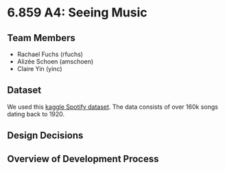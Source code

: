 # 6.859 A4: Seeing Music

## Team Members
- Rachael Fuchs (rfuchs)
- Alizée Schoen (amschoen)
- Claire Yin (yinc)

## Dataset

We used this [kaggle Spotify dataset](https://www.kaggle.com/yamaerenay/spotify-dataset-19212020-160k-tracks).
The data consists of over 160k songs dating back to 1920.

## Design Decisions

## Overview of Development Process


